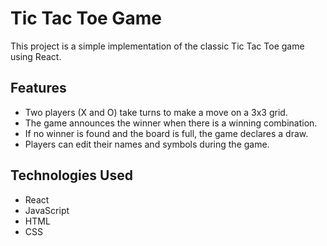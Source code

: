 # Tic Tac Toe Game

This project is a simple implementation of the classic Tic Tac Toe game using React.

## Features

- Two players (X and O) take turns to make a move on a 3x3 grid.
- The game announces the winner when there is a winning combination.
- If no winner is found and the board is full, the game declares a draw.
- Players can edit their names and symbols during the game.

## Technologies Used

- React
- JavaScript
- HTML
- CSS
